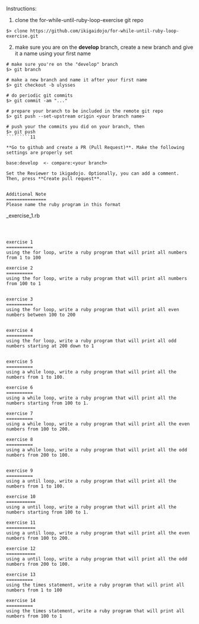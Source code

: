 Instructions:

1. clone the for-while-until-ruby-loop-exercise git repo

```
$> clone https://github.com/ikigaidojo/for-while-until-ruby-loop-exercise.git
```

2. make sure you are on the **develop** branch, create a new branch and give it a name using your first name

```
# make sure you're on the "develop" branch
$> git branch                    												  

# make a new branch and name it after your first name
$> git checkout -b ulysses       													

# do periodic git commits
$> git commit -am "..."					 													

# prepare your branch to be included in the remote git repo
$> git push --set-upstream origin <your branch name>			

# push your the commits you did on your branch, then
$> git push                     												 
`````````11

**Go to github and create a PR (Pull Request)**. Make the following settings are properly set

base:develop  <- compare:<your branch>

Set the Reviewer to ikigadojo. Optionally, you can add a comment. Then, press **Create pull request**.


Additional Note
===============
Please name the ruby program in this format

```
<your first name>_exercise_1.rb
`````



exercise 1
==========
using the for loop, write a ruby program that will print all numbers from 1 to 100

exercise 2
==========
using the for loop, write a ruby program that will print all numbers from 100 to 1


exercise 3
==========
using the for loop, write a ruby program that will print all even numbers between 100 to 200


exercise 4
==========
using the for loop, write a ruby program that will print all odd numbers starting at 200 down to 1


exercise 5
==========
using a while loop, write a ruby program that will print all the numbers from 1 to 100.  

exercise 6
==========
using a while loop, write a ruby program that will print all the numbers starting from 100 to 1. 

exercise 7
==========
using a while loop, write a ruby program that will print all the even numbers from 100 to 200.  

exercise 8
==========
using a while loop, write a ruby program that will print all the odd numbers from 200 to 100.


exercise 9
==========
using a until loop, write a ruby program that will print all the numbers from 1 to 100.  

exercise 10
===========
using a until loop, write a ruby program that will print all the numbers starting from 100 to 1. 

exercise 11
===========
using a until loop, write a ruby program that will print all the even numbers from 100 to 200.  

exercise 12
===========
using a until loop, write a ruby program that will print all the odd numbers from 200 to 100.

exercise 13
==========
using the times statement, write a ruby program that will print all numbers from 1 to 100

exercise 14
==========
using the times statement, write a ruby program that will print all numbers from 100 to 1


